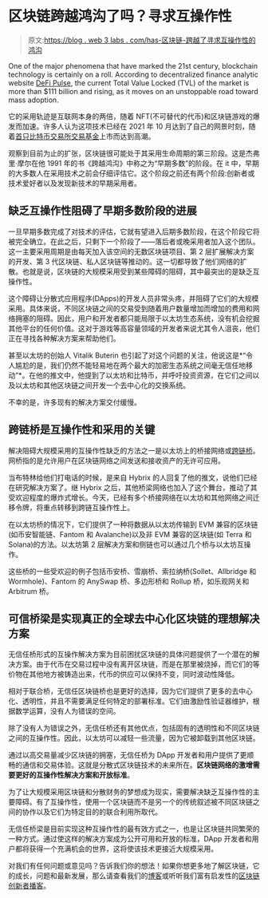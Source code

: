 # 区块链跨越鸿沟了吗？寻求互操作性

> 原文:[https://blog . web 3 labs . com/has-区块链-跨越了寻求互操作性的鸿沟](https://blog.web3labs.com/has-blockchain-crossed-the-chasm-on-the-quest-for-interoperability)

One of the major phenomena that have marked the 21st century, blockchain technology is certainly on a roll. According to decentralized finance analytic website [DeFi Pulse](https://defipulse.com/), the current Total Value Locked (TVL) of the market is more than $111 billion and rising, as it moves on an unstoppable road toward mass adoption.

它的采用轨迹是互联网本身的两倍，随着 NFT(不可替代的代币)和区块链游戏的爆发而加速。许多人认为这项技术已经在 2021 年 10 月达到了自己的网景时刻，随着[首只比特币交易所交易基金](https://decrypt.co/83846/first-bitcoin-futures-etf-trades-nearly-1-billion-one-day)上市而达到高潮。

观察到目前为止的扩张，区块链很可能处于其采用生命周期的第三阶段。这是杰弗里·摩尔在他 1991 年的书《跨越鸿沟》中称之为“早期多数”的阶段。在 it 中，早期的大多数人在采用技术之前会仔细评估它。这个阶段之前还有两个阶段:创新者或技术爱好者以及发现新技术的早期采用者。

## **缺乏互操作性阻碍了早期多数阶段的进展**

一旦早期多数完成了对技术的评估，它就有望进入后期多数阶段，在这个阶段它将被完全确立。在此之后，只剩下一个阶段了——落后者或晚采用者加入这个团队。这一主要采用周期是由每天加入该空间的无数区块链项目、第 2 层扩展解决方案的开发、第 3 代区块链、私人区块链等推动的。这一切都导致了他们网络的扩散。也就是说，区块链的大规模采用受到某些障碍的阻碍，其中最突出的是缺乏互操作性。

这个障碍让分散式应用程序(DApps)的开发人员非常头疼，并阻碍了它们的大规模采用。具体来说，不同区块链之间的交易受到随着用户数量增加而增加的费用和网络拥塞的阻碍。因此，用户和开发者都只能局限于以太坊生态系统，没有机会挖掘其他平台的任何价值。这对于游戏等高容量领域的开发者来说尤其令人沮丧，他们正在寻找各种解决方案来帮助他们。

甚至以太坊的创始人 Vitalik Buterin 也引起了对这个问题的关注，他说这是*“令人尴尬的是，我们仍然不能轻易地在两个最大的加密生态系统之间毫无信任地移动”*。在他的推文中，他提到了以太坊和比特币，并呼吁投资资源，在它们之间以及以太坊和其他区块链之间开发一个去中心化的交换系统。

不幸的是，许多现有的解决方案交付缓慢。

## **跨链桥是互操作性和采用的关键**

解决阻碍大规模采用的互操作性缺乏的方法之一是以太坊上的桥接网络或[跨链桥](https://blog.web3labs.com/blockchain-cross-chain-interoperability-blockchain-networks-connected-by-bridges)。网桥指的是允许用户在区块链网络之间发送和接收资产的无许可应用。

当布特林给他们打电话的时候，是来自 Hybrix 的人回复了他的推文，说他们已经在研究解决方案了。继 Hybrix 之后，其他桥梁网络也加入了这个舞台，推动了其受欢迎程度的爆炸式增长。今天，已经有多个桥接网络在以太坊和其他网络之间迁移令牌，将重点转移到跨链互操作性上。

在以太坊桥的情况下，它们提供了一种将数据从以太坊传输到 EVM 兼容的区块链(如币安智能链、Fantom 和 Avalanche)以及非 EVM 兼容的区块链(如 Terra 和 Solana)的方法。以太坊第 2 层解决方案和侧链也可以通过几个桥与以太坊互操作。

这些桥的一些受欢迎的例子包括币安桥、雪崩桥、索拉纳桥(Sollet、Allbridge 和 Wormhole)、Fantom 的 AnySwap 桥、多边形桥和 Rollup 桥，如乐观网关和 Arbitrum 桥。

## **可信桥梁是实现真正的全球去中心化区块链的理想解决方案**

无信任桥形式的互操作解决方案为目前困扰区块链的具体问题提供了一个潜在的解决方案。由于代币在交易过程中没有离开区块链，而是在那里被烧掉，而它们的等价物在其他地方被铸造出来，代币的供应可以保持不变，同时波动性降低。

相对于联合桥，无信任区块链桥也是更好的选择，因为它们提供了更多的去中心化、透明性，并且不需要满足任何特定的部署标准。它们由激励性验证器维护，根据数学运算，没有人为错误的空间。

除了没有人为错误之外，无信任桥还有其他优点，包括固有的透明性和不同区块链之间的互操作性。因此，以太坊可以减轻一些流量，因为它被卸载到其他区块链。

通过以高交易量减少区块链的拥塞，无信任桥为 DApp 开发者和用户提供了更顺畅的通信和交易体验。这就是分散式区块链技术的未来所在。**区块链网络的激增需要更好的互操作性解决方案和开放标准**。

为了让大规模采用区块链和分散财务的梦想成为现实，需要解决缺乏互操作性的主要障碍。有了互操作性，使用一个区块链而不是另一个的传统叙述被不同区块链之间的协作以及它们为特定目的的联合利用所取代。

无信任桥梁是目前实现这种互操作性的最有效方式之一，也是让区块链共同繁荣的一种方式。通过使这样的解决方案成为公开可用和开放的标准，DApp 开发者和用户都将获得一个充满机会的世界，这将使该技术更接近大规模采用。

对我们有任何问题或意见吗？告诉我们你的想法！如果你想更多地了解区块链，它的成长，问题和最新发展，那么请查看我们的[博客](https://blog.web3labs.com/)或听听我们富有启发性的[区块链创新者播客](https://podcast.web3labs.com/)。